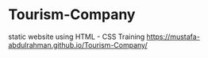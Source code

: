 # Tourism-Company
static website using HTML - CSS
Training
https://mustafa-abdulrahman.github.io/Tourism-Company/
